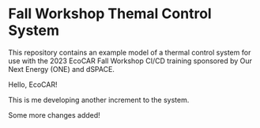 # Fall Workshop Themal Control System

This repository contains an example model of a thermal control system for use with the 2023 EcoCAR Fall Workshop CI/CD training sponsored by Our Next Energy (ONE) and dSPACE.

Hello, EcoCAR!

This is me developing another increment to the system.

Some more changes added!